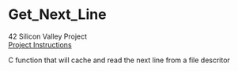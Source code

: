 # Get_Next_Line

42 Silicon Valley Project  
[Project Instructions](get_next_line.en.pdf)

C function that will cache and read the next line from a file descritor
